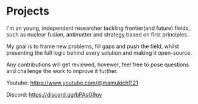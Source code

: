 # Projects
I'm an young, independent researcher tackling frontier(and future) fields, such as nuclear fusion, antimatter and strategy based on first principles.

My goal is to frame new problems, fill gaps and push the field, whilst presenting the full logic behind every solution and making it open-source.

Any contributions will get reviewed, hovewer, feel free to pose questions and challenge the work to improve it further.

Youtube: https://www.youtube.com/@mamukich1121

Discord: https://discord.gg/bPAsG9uy

